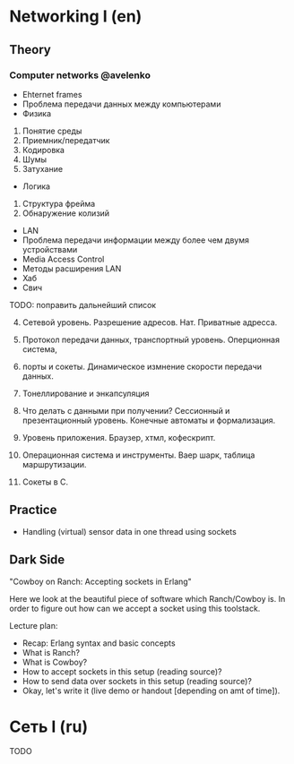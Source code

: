 Networking I (en)
===

Theory
---

### Computer networks @avelenko

 - Ehternet frames
  - Проблема передачи данных между компьютерами
  - Физика
   1. Понятие среды
   2. Приемник/передатчик
   3. Кодировка
   4. Шумы 
   5. Затухание
  - Логика
   1. Структура фрейма
   2. Обнаружение колизий
 
 - LAN
  - Проблема передачи информации между более чем двумя устройствами
  - Media Access Control
  - Методы расширения LAN
   - Хаб
   - Свич

TODO: поправить дальнейший список

 4) Сетевой уровень. Разрешение адресов. Нат. Приватные адресса.

 5) Протокол передачи данных, транспортный уровень. Оперционная система, 

 6) порты и сокеты. Динамическое измнение скорости передачи данных.

 7) Тонеллирование и энкапсуляция

 8) Что делать с данными при получении? Сессионный и презентационный уровень. Конечные автоматы и формализация. 

 9) Уровень приложения. Браузер, хтмл, кофескрипт.

 10) Операционная система и инструменты. Ваер шарк, таблица маршрутизации.

 11) Сокеты в С.
 
 
Practice
---

 + Handling (virtual) sensor data in one thread using sockets

Dark Side
---

"Cowboy on Ranch: Accepting sockets in Erlang"

Here we look at the beautiful piece of software which Ranch/Cowboy is.
In order to figure out how can we accept a socket using this toolstack.

Lecture plan:

 + Recap: Erlang syntax and basic concepts
 + What is Ranch?
 + What is Cowboy?
 + How to accept sockets in this setup (reading source)?
 + How to send data over sockets in this setup (reading source)?
 + Okay, let's write it (live demo or handout [depending on amt of time]).

Сеть I (ru)
===

TODO
